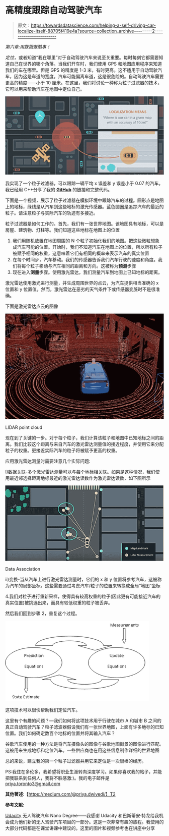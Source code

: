 # 高精度跟踪自动驾驶汽车

> 原文：<https://towardsdatascience.com/helping-a-self-driving-car-localize-itself-88705f419e4a?source=collection_archive---------2----------------------->

*第六章:用数据做酷事！*

*定位*，或者知道“我在哪里”对于自动驾驶汽车来说至关重要。每时每刻它都需要知道自己在世界的哪个角落。当我们开车时，我们使用 GPS 和地图应用程序来知道我们的车在哪里。但是 GPS 的精度是 1-3 米，有时更高。这不适用于自动驾驶汽车，因为这是车道的宽度。汽车可能偏离车道，这是很危险的。自动驾驶汽车需要更高的精度——小于 10 厘米。在这里，我们将讨论一种称为粒子过滤器的技术，它可以用来帮助汽车在地图中定位自己。

![](img/b5e6d5cf18a5be7d568fb61e2349d1fa.png)

我实现了一个粒子过滤器，可以跟踪一辆平均 x 误差和 y 误差小于 0.07 的汽车。我已经用 C++分享了我的 [**GitHub**](https://github.com/priya-dwivedi/CarND-Kidnapped-Vehicle-Project) 的链接和完整代码。

下面是一个视频，展示了粒子过滤器在模拟环境中跟踪汽车的过程。圆形点是地图上的地标，绿线是从汽车到这些地标的激光传感器。蓝色圆圈是追踪汽车的最近的粒子。请注意粒子与实际汽车的轨迹有多接近。

粒子过滤器是如何工作的。首先，我们有一张世界地图。该地图具有地标，可以是房屋、建筑物、灯柱等。我们知道这些地标在地图上的位置

1.  我们用随机放置在地图周围的 N 个粒子初始化我们的地图。把这些微粒想象成汽车可能的位置。开始时，我们不知道汽车在地图上的位置，所以所有粒子被赋予相同的权重，这意味着它们有相同的概率来表示汽车的真实位置
2.  在每个时间步，汽车移动。我们的传感器告诉我们汽车行驶的速度和角度。我们将每个粒子移动与汽车相同的距离和方向。这被称为**预测**步骤
3.  现在进入**测量**步骤。使用激光雷达，我们测量汽车到地图上已知地标的距离。

激光雷达使用激光进行测量，并生成周围世界的点云，为汽车提供相当准确的 x 位置和 y 位置值。然而，激光雷达在恶劣的天气条件下或传感器变脏时不是很准确。

下面是激光雷达点云的图像

![](img/4d85efd9cb024c52eef7ff6e7b4a93a6.png)

LIDAR point cloud

现在到了关键的一步。对于每个粒子，我们计算该粒子和地图中已知地标之间的距离。我们比较这个距离与来自汽车的激光雷达测量值的接近程度，并使用它来分配粒子的权重。更接近实际汽车的粒子将被赋予更高的权重。

应用激光雷达测量时需要注意几个实际问题:

I)数据关联-多个激光雷达测量可以与每个地标相关联。如果是这种情况，我们使用最近邻选择距离地标最近的激光雷达读数作为激光雷达读数，如下图所示

![](img/e082c450d78bc103d6457a30ab3e63c6.png)

Data Association

ii)变换-当从汽车上进行激光雷达测量时，它们的 x 和 y 位置将参考汽车，这被称为汽车的局部坐标。这些需要通过考虑汽车/粒子的位置来转换成全局“地图”坐标

4.我们对粒子进行重新采样，使得具有较高权重的粒子(因此更有可能接近汽车的真实位置)被挑选出来，而具有较低权重的粒子被丢弃。

然后我们回到步骤 2，重复这个过程。

![](img/e8c8f4a4e0e17bca34d2b3b59a8fc20d.png)

这项技术可以很快帮助我们定位汽车。

这里有个有趣的问题？—我们如何将这项技术用于行驶在城市 A 和城市 B 之间的真正自动驾驶汽车？粒子滤波器假设我们有一张世界地图，上面有许多地标的已知位置。我们如何确定数百个地标的位置并将其输入汽车？

谷歌汽车使用的一种方法是将汽车摄像头的图像与谷歌地图街景的图像进行匹配。这被用来生成地标和定位汽车。一些供应商也在用这些信息制作详细的世界地图

总的来说，建立我的第一个粒子过滤器并用它来定位是一次很棒的经历。

PS:我住在多伦多，我希望将职业生涯转向深度学习。如果你喜欢我的帖子，并能把我联系到任何人，我将不胜感激:)。我的电子邮件是 priya.toronto3@gmail.com

**其他著述**:【https://medium.com/@priya.dwivedi/】T2

**参考文献:**

[Udacity](https://www.udacity.com/) 无人驾驶汽车 Nano Degree——我感谢 Udacity 和巴斯蒂安·特龙给我机会成为他们新的无人驾驶汽车项目的一部分。这是一次非常有趣的旅程。我使用的大部分代码都是在课堂讲课中建议的。这里的图片和视频参考也在讲座中分享